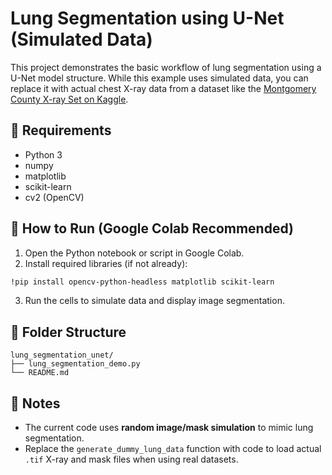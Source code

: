 
# Lung Segmentation using U-Net (Simulated Data)

This project demonstrates the basic workflow of lung segmentation using a U-Net model structure. While this example uses simulated data, you can replace it with actual chest X-ray data from a dataset like the [Montgomery County X-ray Set on Kaggle](https://www.kaggle.com/datasets/kmader/finding-lungs-in-ct-data).

## 🧰 Requirements
- Python 3
- numpy
- matplotlib
- scikit-learn
- cv2 (OpenCV)

## 🚀 How to Run (Google Colab Recommended)
1. Open the Python notebook or script in Google Colab.
2. Install required libraries (if not already):
```bash
!pip install opencv-python-headless matplotlib scikit-learn
```
3. Run the cells to simulate data and display image segmentation.

## 📂 Folder Structure
```
lung_segmentation_unet/
├── lung_segmentation_demo.py
└── README.md
```

## 📌 Notes
- The current code uses **random image/mask simulation** to mimic lung segmentation.
- Replace the `generate_dummy_lung_data` function with code to load actual `.tif` X-ray and mask files when using real datasets.
